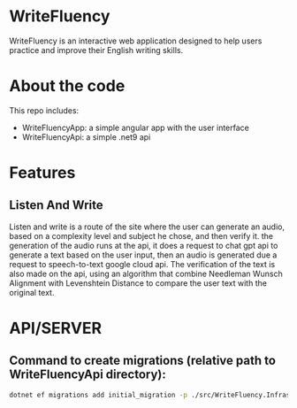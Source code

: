 # WriteFluency
WriteFluency is an interactive web application designed to help users practice and improve their English writing skills.

# About the code
This repo includes:
- WriteFluencyApp: a simple angular app with the user interface
- WriteFluencyApi: a simple .net9 api

# Features
## Listen And Write

Listen and write is a route of the site where the user can generate an audio, based on a complexity level and subject he chose, and then verify it. the generation of the audio runs at the api, it does a request to chat gpt api to generate a text based on the user input, then an audio is generated due a request to speech-to-text google cloud api. The verification of the text is also made on the api, using an algorithm that combine Needleman Wunsch Alignment with Levenshtein Distance to compare the user text with the original text. 

# API/SERVER

## Command to create migrations (relative path to WriteFluencyApi directory):

```bash
dotnet ef migrations add initial_migration -p ./src/WriteFluency.Infrastructure/WriteFluency.Infrastructure.csproj -s ./src/WriteFluency.WebApi/WriteFluency.WebApi.csproj 
```
